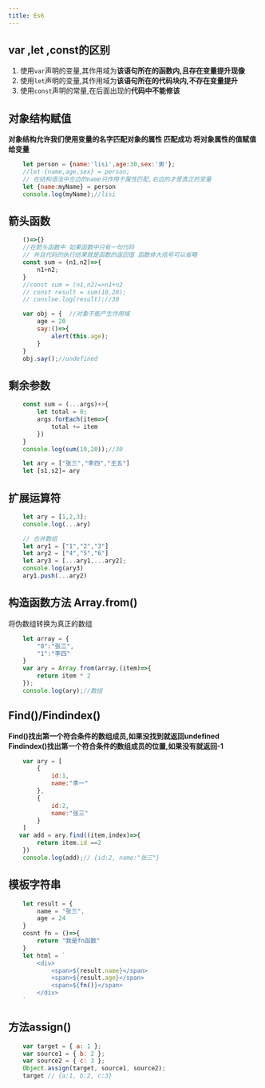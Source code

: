```yaml
---
title: Es6
---
```

## var ,let ,const的区别
1. 使用`var`声明的变量,其作用域为**该语句所在的函数内,且存在变量提升现像**
2. 使用`let`声明的变量,其作用域为**该语句所在的代码块内,不存在变量提升**
3. 使用`const`声明的常量,在后面出现的**代码中不能修该**

## 对象结构赋值
**对象结构允许我们使用变量的名字匹配对象的属性 匹配成功 将对象属性的值赋值给变量**
```js
    let person = {name:'lisi',age:30,sex:'男'};
    //let {name,age,sex} = person;
    // 在结构语法中左边的name只作用于属性匹配,右边的才是真正的变量
    let {name:myName} = person
    console.log(myName);//lisi
```

## 箭头函数
```js
    ()=>{}
    //在箭头函数中 如果函数中只有一句代码
    // 并且代码的执行结果就是函数的返回值 函数体大括号可以省略
    const sum = (n1,n2)=>{
        n1+n2;
    }
    //const sum = (n1,n2)=>n1+n2
    // const result = sum(10,20);
    // consloe.log(result);//30
```
```js
    var obj = {  //对象不能产生作用域
        age = 20
        say:()=>{
            alert(this.age);
        }
    }
    obj.say();//undefined
```

## 剩余参数
```js
    const sum = (...args)+>{
        let total = 0;
        args.forEach(item=>{
            total += item
        })
    }
    console.log(sum(10,20));//30
```
```js
    let ary = ["张三","李四","王五"]
    let [s1,s2]= ary
```

## 扩展运算符
```js
    let ary = [1,2,3];
    console.log(...ary)
```
```js
    // 合并数组
    let ary1 = ["1","2","3"]
    let ary2 = ["4","5","6"]
    let ary3 = [...ary1,...ary2];
    console.log(ary3)
    ary1.push(...ary2)
```

## 构造函数方法 Array.from()
将伪数组转换为真正的数组
```js
    let array = {
        "0":"张三",
        "1":"李四"
    }
    var ary = Array.from(array,(item)=>{
        return item * 2
    });
    console.log(ary);//数组
```

## Find()/Findindex()  
**Find()找出第一个符合条件的数组成员,如果没找到就返回undefined**
**Findindex()找出第一个符合条件的数组成员的位置,如果没有就返回-1**
```js
    var ary = [
        {
            id:1,
            name:"李一"
        },
        {
            id:2,
            name:"张三"
        }
    ]
   var add = ary.find((item,index)=>{
        return item.id ==2
    })
    console.log(add);// {id:2, name:"张三"}
```

## 模板字符串
```js
    let result = {
        name = "张三",
        age = 24
    }
    cosnt fn = ()=>{
        return "我是fn函数"
    }
    let html = `
        <div>
            <span>${result.name}</span>
            <span>${result.age}</span>
            <span>${fn()}</span>
        </div>
    `
```
## 方法assign()
```js
    var target = { a: 1 };
    var source1 = { b: 2 };
    var source2 = { c: 3 };
    Object.assign(target, source1, source2);
    target // {a:1, b:2, c:3}
```
